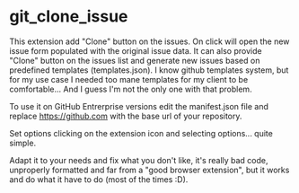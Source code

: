 # git_clone_issue

This extension add "Clone" button on the issues. On click will open the new issue form populated with the original issue data.
It can also provide "Clone" button on the issues list and generate new issues based on predefined templates (templates.json). I know github templates system, but for my use case I needed too mane templates for my client to be comfortable... And I guess I'm not the only one with that problem.

To use it on GitHub Entrerprise versions edit the manifest.json file and replace https://github.com with the base url of your repository.

Set options clicking on the extension icon and selecting options... quite simple.

Adapt it to your needs and fix what you don't like, it's really bad code, unproperly formatted and far from a "good browser extension", but it works and do what it have to do (most of the times :D).
